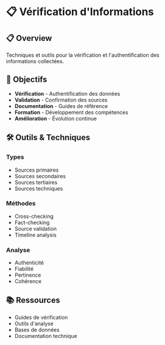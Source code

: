 # 📋 Vérification d'Informations

## 📋 Overview

Techniques et outils pour la vérification et l'authentification des informations collectées.

## 🎯 Objectifs

- **Vérification** - Authentification des données
- **Validation** - Confirmation des sources
- **Documentation** - Guides de référence
- **Formation** - Développement des compétences
- **Amélioration** - Évolution continue

## 🛠️ Outils & Techniques

### Types
- Sources primaires
- Sources secondaires
- Sources tertiaires
- Sources techniques

### Méthodes
- Cross-checking
- Fact-checking
- Source validation
- Timeline analysis

### Analyse
- Authenticité
- Fiabilité
- Pertinence
- Cohérence

## 📚 Ressources

- Guides de vérification
- Outils d'analyse
- Bases de données
- Documentation technique
